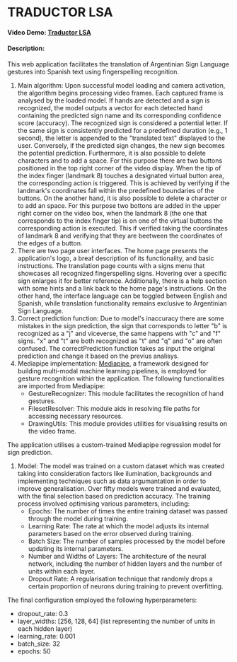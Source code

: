 # TRADUCTOR LSA
#### Video Demo: [Traductor LSA](https://youtu.be/yXlxFjmW_Y8)
#### Description: 

This web application facilitates the translation of Argentinian Sign Language gestures into Spanish text using fingerspelling recognition.

1. Main algorithm: Upon successful model loading and camera activation, the algorithm begins processing video frames. Each captured frame is analysed by the loaded model. If hands are detected and a sign is recognized, the model outputs a vector for each detected hand containing the predicted sign name and its corresponding confidence score (accuracy). The recognized sign is considered a potential letter. If the same sign is consistently predicted for a predefined duration (e.g., 1 second), the letter is appended to the "translated text" displayed to the user. Conversely, if the predicted sign changes, the new sign becomes the potential prediction. Furthermore, it is also possible to delete characters and to add a space. For this purpose there are two buttons positioned in the top right corner of the video display. When the tip of the index finger (landmark 8) touches a designated virtual button area, the corresponding action is triggered. This is achieved by verifying if the landmark's coordinates fall within the predefined boundaries of the buttons.
On the another hand, it is also possible to delete a character or to add an space. For this purpose two bottons are added in the upper right corner on the video box, when the landmark 8 (the one that corresponds to the index finger tip) is on one of the virtual buttons the corresponding action is executed. This if verified taking the coordinates of landmark 8 and verifying that they are beetween the coordinates of the edges of a button.
1. There are two page user interfaces. The home page presents the application's logo, a breaf description of its functionality, and basic instructions. The translation page counts with a signs menu that showcases all recognized fingerspelling signs. Hovering over a specific sign enlarges it for better reference. Additionally, there is a help section with some hints and a link back to the home page's instructions. On the other hand, the interface language can be toggled between English and Spanish, while translation functionality remains exclusive to Argentinian Sign Language.
1. Correct prediction function: Due to model's inaccuracy there are some mistakes in the sign prediction, the sign that corresponds to letter "b" is recognized as a "j" and viceverse, the same happens with "c" and "f" signs. "x" and "t" are both recognized as "t" and "q" and "o" are often confused. The correctPrediction function takes as input the original prediction and change it based on the previus analisys. 
1. Mediapipe implementation: [Mediapipe](https://mediapipe-studio.webapps.google.com/home), a framework designed for building multi-modal machine learning pipelines, is employed for gesture recognition within the application. The following functionalities are imported from Mediapipe:
    - GestureRecognizer: This module facilitates the recognition of hand gestures.
    - FilesetResolver: This module aids in resolving file paths for accessing necessary resources.
    - DrawingUtils: This module provides utilities for visualising results on the video frame.

The application utilises a custom-trained Mediapipe regression model for sign prediction. 
1. Model: The model was trained on a custom dataset which was created taking into consideration factors like ilumination, backgrounds and implementing techniques such as data argumantation in order to improve generalisation. Over fifty models were trained and evaluated, with the final selection based on prediction accuracy. The training process involved optimising various parameters, including:
    - Epochs: The number of times the entire training dataset was passed through the model during training.
    - Learning Rate: The rate at which the model adjusts its internal parameters based on the error observed during training.
    - Batch Size: The number of samples processed by the model before updating its internal parameters.
    - Number and Widths of Layers: The architecture of the neural network, including the number of hidden layers and the number of units within each layer.
    - Dropout Rate: A regularisation technique that randomly drops a certain proportion of neurons during training to prevent overfitting.

The final configuration employed the following hyperparameters:
+ dropout_rate: 0.3
+ layer_widths: [256, 128, 64] (list representing the number of units in each hidden layer)
+ learning_rate: 0.001
+ batch_size: 32
+ epochs: 50


